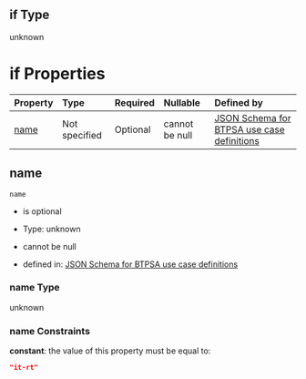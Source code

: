 ## if Type

unknown

# if Properties

| Property      | Type          | Required | Nullable       | Defined by                                                                                                                                                                                                        |
| :------------ | :------------ | :------- | :------------- | :---------------------------------------------------------------------------------------------------------------------------------------------------------------------------------------------------------------- |
| [name](#name) | Not specified | Optional | cannot be null | [JSON Schema for BTPSA use case definitions](btpsa-usecase-properties-services-items-allof-1-then-allof-56-if-properties-name.md "undefined#/properties/services/items/allOf/1/then/allOf/56/if/properties/name") |

## name



`name`

*   is optional

*   Type: unknown

*   cannot be null

*   defined in: [JSON Schema for BTPSA use case definitions](btpsa-usecase-properties-services-items-allof-1-then-allof-56-if-properties-name.md "undefined#/properties/services/items/allOf/1/then/allOf/56/if/properties/name")

### name Type

unknown

### name Constraints

**constant**: the value of this property must be equal to:

```json
"it-rt"
```
